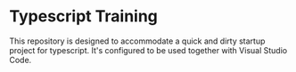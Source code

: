 # Typescript Training

This repository is designed to accommodate a quick and dirty startup project for typescript.
It's configured to be used together with Visual Studio Code.
